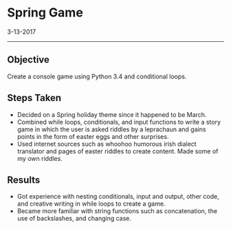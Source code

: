 # Spring Game
3-13-2017

___
## Objective
Create a console game using Python 3.4 and conditional loops.

## Steps Taken
* Decided on a Spring holiday theme since it happened to be March.
* Combined while loops, conditionals, and input functions to write a story game in which the user is asked riddles by a leprachaun and gains points in the form of easter eggs and other surprises.
* Used internet sources such as whoohoo humorous irish dialect translator and pages of easter riddles to create content. Made some of my own riddles.

## Results
* Got experience with nesting conditionals, input and output, other code, and creative writing in while loops to create a game.
* Became more familiar with string functions such as concatenation, the use of backslashes, and changing case.
